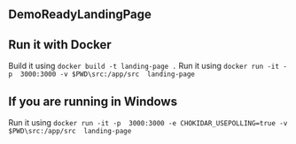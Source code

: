 ## DemoReadyLandingPage

## Run it with Docker 

Build it using `docker build -t landing-page .` 
Run it using `docker run -it -p  3000:3000 -v $PWD\src:/app/src  landing-page`

## If you are running in Windows

Run it using `docker run -it -p  3000:3000 -e CHOKIDAR_USEPOLLING=true -v $PWD\src:/app/src  landing-page`